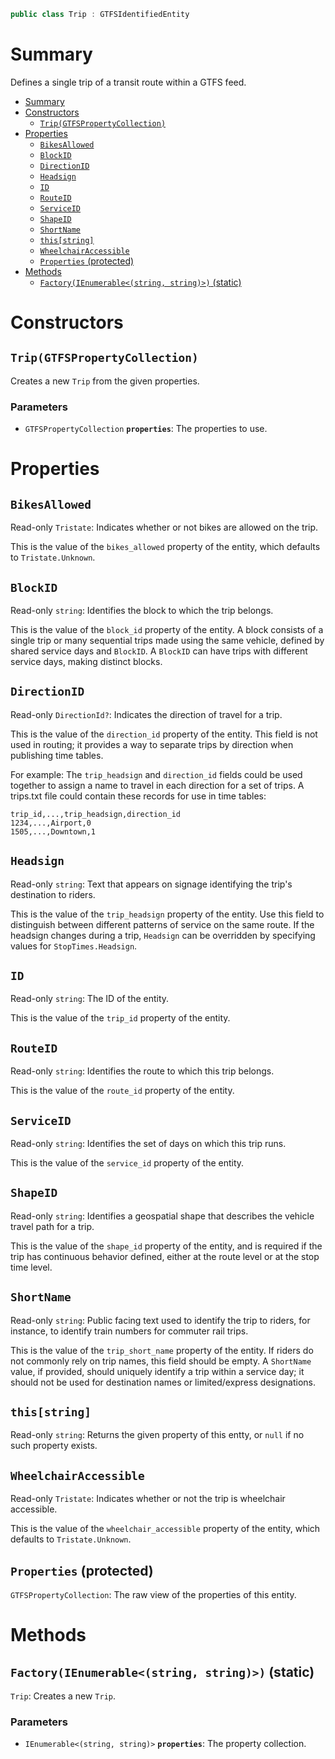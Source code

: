 ```csharp
public class Trip : GTFSIdentifiedEntity
```

# Summary
Defines a single trip of a transit route within a GTFS feed.

- [Summary](#summary)
- [Constructors](#constructors)
  - [`Trip(GTFSPropertyCollection)`](#tripgtfspropertycollection)
- [Properties](#properties)
  - [`BikesAllowed`](#bikesallowed)
  - [`BlockID`](#blockid)
  - [`DirectionID`](#directionid)
  - [`Headsign`](#headsign)
  - [`ID`](#id)
  - [`RouteID`](#routeid)
  - [`ServiceID`](#serviceid)
  - [`ShapeID`](#shapeid)
  - [`ShortName`](#shortname)
  - [`this[string]`](#thisstring)
  - [`WheelchairAccessible`](#wheelchairaccessible)
  - [`Properties` (protected)](#properties-protected)
- [Methods](#methods)
  - [`Factory(IEnumerable<(string, string)>)` (static)](#factoryienumerablestring-string-static)



# Constructors


## `Trip(GTFSPropertyCollection)`
Creates a new `Trip` from the given properties.

### Parameters
* `GTFSPropertyCollection` **`properties`**: The properties to use.



# Properties


## `BikesAllowed`
Read-only `Tristate`: Indicates whether or not bikes are allowed on the trip.

This is the value of the `bikes_allowed` property of the entity, which defaults to `Tristate.Unknown`. 


## `BlockID`
Read-only `string`: Identifies the block to which the trip belongs.

This is the value of the `block_id` property of the entity. A block consists of a single trip or many sequential trips made using the same vehicle, defined by shared service days and `BlockID`. A `BlockID` can have trips with different service days, making distinct blocks.


## `DirectionID`
Read-only `DirectionId?`: Indicates the direction of travel for a trip.

This is the value of the `direction_id` property of the entity. This field is not used in routing; it provides a way to separate trips by direction when publishing time tables.

For example: The `trip_headsign` and `direction_id` fields could be used together to assign a name to travel in each direction for a set of trips. A trips.txt file could contain these records for use in time tables:

```csv
trip_id,...,trip_headsign,direction_id
1234,...,Airport,0
1505,...,Downtown,1
```

## `Headsign`
Read-only `string`: Text that appears on signage identifying the trip's destination to riders.

This is the value of the `trip_headsign` property of the entity. Use this field to distinguish between different patterns of service on the same route. If the headsign changes during a trip, `Headsign` can be overridden by specifying values for `StopTimes.Headsign`.


## `ID`
Read-only `string`: The ID of the entity.

This is the value of the `trip_id` property of the entity.


## `RouteID`
Read-only `string`: Identifies the route to which this trip belongs.

This is the value of the `route_id` property of the entity.


## `ServiceID`
Read-only `string`: Identifies the set of days on which this trip runs.

This is the value of the `service_id` property of the entity.


## `ShapeID`
Read-only `string`: Identifies a geospatial shape that describes the vehicle travel path for a trip.

This is the value of the `shape_id` property of the entity, and is required if the trip has continuous behavior defined, either at the route level or at the stop time level.


## `ShortName`
Read-only `string`: Public facing text used to identify the trip to riders, for instance, to identify train numbers for commuter rail trips.

This is the value of the `trip_short_name` property of the entity. If riders do not commonly rely on trip names, this field should be empty. A `ShortName` value, if provided, should uniquely identify a trip within a service day; it should not be used for destination names or limited/express designations.


## `this[string]`
Read-only `string`: Returns the given property of this entty, or `null` if no such property exists.


## `WheelchairAccessible`
Read-only `Tristate`: Indicates whether or not the trip is wheelchair accessible.

This is the value of the `wheelchair_accessible` property
of the entity, which defaults to `Tristate.Unknown`.


## `Properties` (protected)
`GTFSPropertyCollection`: The raw view of the properties of this entity.



# Methods


## `Factory(IEnumerable<(string, string)>)` (static)
`Trip`: Creates a new `Trip`.

### Parameters
* `IEnumerable<(string, string)>` **`properties`**: The property collection.